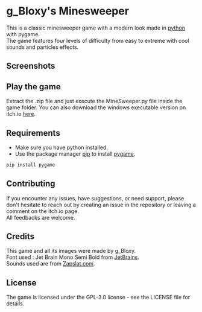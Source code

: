 # g_Bloxy's Minesweeper

This is a classic minesweeper game with a modern look made in [python](https://www.python.org) with pygame.  
The game features four levels of difficulty from easy to extreme with cool sounds and particles effects.

## Screenshots

## Play the game

Extract the .zip file and just execute the MineSweeper.py file inside the game folder.
You can also download the windows executable version on itch.io [here](https://g-bloxy.itch.io).

## Requirements

* Make sure you have python installed.  
* Use the package manager [pip](https://pip.pypa.io/en/stable/) to install [pygame](https://www.pygame.org/news).  
```bash
pip install pygame
```

## Contributing
 
If you encounter any issues, have suggestions, or need support, please don't hesitate to reach out by creating an issue in the repository or leaving a comment on the itch.io page.  
All feedbacks are welcome.

## Credits

This game and all its images were made by g_Bloxy.  
Font used : Jet Brain Mono Semi Bold from [JetBrains](https://www.jetbrains.com).  
Sounds used are from [Zapslat.com](https://www.zapsplat.com).

## License
The game is licensed under the GPL-3.0 license - see the LICENSE file for details.
